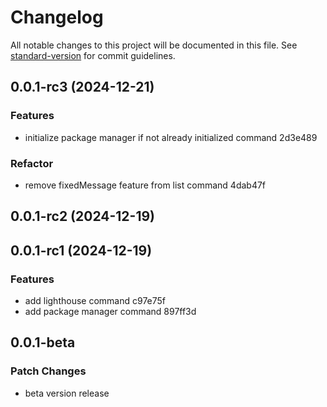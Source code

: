 # Changelog

All notable changes to this project will be documented in this file. See [standard-version](https://github.com/conventional-changelog/standard-version) for commit guidelines.

## 0.0.1-rc3 (2024-12-21)

### Features

- initialize package manager if not already initialized command 2d3e489

### Refactor

- remove fixedMessage feature from list command 4dab47f

## 0.0.1-rc2 (2024-12-19)

## 0.0.1-rc1 (2024-12-19)

### Features

- add lighthouse command c97e75f
- add package manager command 897ff3d

## 0.0.1-beta

### Patch Changes

- beta version release
